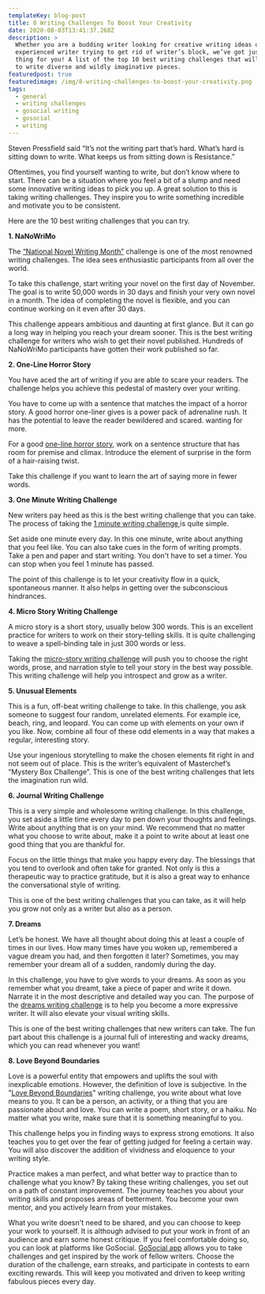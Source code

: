 ```yaml
---
templateKey: blog-post
title: 8 Writing Challenges To Boost Your Creativity
date: 2020-08-03T13:41:37.268Z
description: >
  Whether you are a budding writer looking for creative writing ideas or an
  experienced writer trying to get rid of writer’s block, we’ve got just the
  thing for you! A list of the top 10 best writing challenges that will push you
  to write diverse and wildly imaginative pieces.
featuredpost: true
featuredimage: /img/8-writing-challenges-to-boost-your-creativity.png
tags:
  - general
  - writing challenges
  - gosocial writing
  - gosocial
  - writing
---
```

Steven Pressfield said “It’s not the writing part that’s hard. What’s hard is sitting down to write. What keeps us from sitting down is Resistance.”

Oftentimes, you find yourself wanting to write, but don’t know where to start. There can be a situation where you feel a bit of a slump and need some innovative writing ideas to pick you up. A great solution to this is taking writing challenges. They inspire you to write something incredible and motivate you to be consistent. 

Here are the 10 best writing challenges that you can try.

**1.  NaNoWriMo**

The [“National Novel Writing Month”](https://nanowrimo.org/) challenge is one of the most renowned writing challenges. The idea sees enthusiastic participants from all over the world.

To take this challenge, start writing your novel on the first day of November. The goal is to write 50,000 words in 30 days and finish your very own novel in a month. The idea of completing the novel is flexible, and you can continue working on it even after 30 days.

This challenge appears ambitious and daunting at first glance. But it can go a long way in helping you reach your dream sooner. This is the best writing challenge for writers who wish to get their novel published. Hundreds of NaNoWriMo participants have gotten their work published so far.

**2.  One-Line Horror Story**

You have aced the art of writing if you are able to scare your readers. The challenge helps you achieve this pedestal of mastery over your writing.

You have to come up with a sentence that matches the impact of a horror story. A good horror one-liner gives is a power pack of adrenaline rush. It has the potential to leave the reader bewildered and scared. wanting for more.

For a good [one-line horror story](https://getgosocial.app/blog/2020-05-22-One-Line-Horror-Story-Writing-Challenge/), work on a sentence structure that has room for premise and climax. Introduce the element of surprise in the form of a hair-raising twist.

Take this challenge if you want to learn the art of saying more in fewer words.

**3.  One Minute Writing Challenge**

New writers pay heed as this is the best writing challenge that you can take. The process of taking the [1 minute writing challenge ](https://getgosocial.app/blog/2020-06-02-1-Minute-Writing-Challenge/)is quite simple.

Set aside one minute every day. In this one minute, write about anything that you feel like. You can also take cues in the form of writing prompts. Take a pen and paper and start writing. You don't have to set a timer. You can stop when you feel 1 minute has passed.

The point of this challenge is to let your creativity flow in a quick, spontaneous manner. It also helps in getting over the subconscious hindrances.

**4.  Micro Story Writing Challenge**

A micro story is a short story, usually below 300 words. This is an excellent practice for writers to work on their story-telling skills. It is quite challenging to weave a spell-binding tale in just 300 words or less.

Taking the [micro-story writing challenge](https://getgosocial.app/blog/2020-05-22-Micro-Story-Writing-Challenge/) will push you to choose the right words, prose, and narration style to tell your story in the best way possible. This writing challenge will help you introspect and grow as a writer.

**5.  Unusual Elements**

This is a fun, off-beat writing challenge to take. In this challenge, you ask someone to suggest four random, unrelated elements. For example ice, beach, ring, and leopard. You can come up with elements on your own if you like. Now, combine all four of these odd elements in a way that makes a regular, interesting story.

Use your ingenious storytelling to make the chosen elements fit right in and not seem out of place. This is the writer’s equivalent of Masterchef’s “Mystery Box  Challenge”. This is one of the best writing challenges that lets the imagination run wild.

**6. Journal Writing Challenge**

This is a very simple and wholesome writing challenge. In this challenge, you set aside a little time every day to pen down your thoughts and feelings. Write about anything that is on your mind. We recommend that no matter what you choose to write about, make it a point to write about at least one good thing that you are thankful for.

Focus on the little things that make you happy every day. The blessings that you tend to overlook and often take for granted. Not only is this a therapeutic way to practice gratitude, but it is also a great way to enhance the conversational style of writing.

This is one of the best writing challenges that you can take, as it will help you grow not only as a writer but also as a person.

**7. Dreams**

Let’s be honest. We have all thought about doing this at least a couple of times in our lives. How many times have you woken up, remembered a vague dream you had, and then forgotten it later? Sometimes, you may remember your dream all of a sudden, randomly during the day.

In this challenge, you have to give words to your dreams. As soon as you remember what you dreamt, take a piece of paper and write it down. Narrate it in the most descriptive and detailed way you can. The purpose of the [dreams writing challenge](https://getgosocial.app/blog/2020-07-06-Dreams-Writing-Challenge/) is to help you become a  more expressive writer. It will also elevate your visual writing skills.

This is one of the best writing challenges that new writers can take. The fun part about this challenge is a journal full of interesting and wacky dreams, which you can read whenever you want!

**8. Love Beyond Boundaries**

Love is a powerful entity that empowers and uplifts the soul with inexplicable emotions. However, the definition of love is subjective. In the "[Love Beyond Boundaries](https://getgosocial.app/blog/2020-07-01-Love-Beyond-Boundaries-Writing-Challenge/)" writing challenge, you write about what love means to you. It can be a person, an activity, or a thing that you are passionate about and love. You can write a poem, short story, or a haiku. No matter what you write, make sure that it is something meaningful to you.

This challenge helps you in finding ways to express strong emotions. It also teaches you to get over the fear of getting judged for feeling a certain way. You will also discover the addition of vividness and eloquence to your writing style.

Practice makes a man perfect, and what better way to practice than to challenge what you know? By taking these writing challenges, you set out on a path of constant improvement. The journey teaches you about your writing skills and proposes areas of betterment. You become your own mentor, and you actively learn from your mistakes.

What you write doesn't need to be shared, and you can choose to keep your work to yourself. It is although advised to put your work in front of an audience and earn some honest critique. If you feel comfortable doing so, you can look at platforms like GoSocial. [GoSocial app](https://getgosocial.app) allows you to take challenges and get inspired by the work of fellow writers. Choose the duration of the challenge, earn streaks, and participate in contests to earn exciting rewards. This will keep you motivated and driven to keep writing fabulous pieces every day.
